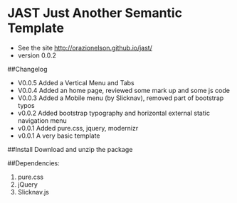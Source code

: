 # JAST Just Another Semantic Template

* See the site http://orazionelson.github.io/jast/
* version 0.0.2

##Changelog
* V0.0.5 Added a Vertical Menu and Tabs
* V0.0.4 Added an home page, reviewed some mark up and some js code
* V0.0.3 Added a Mobile menu (by Slicknav), removed part of bootstrap typos
* v0.0.2 Added bootstrap typography and horizontal external static navigation menu
* v0.0.1 Added pure.css, jquery, modernizr
* v0.0.1 A very basic template

##Install
Download and unzip the package

##Dependencies: 

1. pure.css
2. jQuery
3. Slicknav.js

